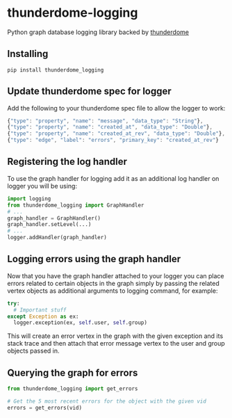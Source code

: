 thunderdome-logging
===================

Python graph database logging library backed by [thunderdome](https://github.com/StartTheShift/thunderdome)

## Installing

```
pip install thunderdome_logging
```

## Update thunderdome spec for logger

Add the following to your thunderdome spec file to allow the logger to work:

```js
{"type": "property", "name": "message", "data_type": "String"},
{"type": "property", "name": "created_at", "data_type": "Double"},
{"type": "property", "name": "created_at_rev", "data_type": "Double"},
{"type": "edge", "label": "errors", "primary_key": "created_at_rev"}
```

## Registering the log handler

To use the graph handler for logging add it as an additional log handler on logger you will be using:

```python
import logging
from thunderdome_logging import GraphHandler
# ...
graph_handler = GraphHandler()
graph_handler.setLevel(...)
# ...
logger.addHandler(graph_handler)
```

## Logging errors using the graph handler

Now that you have the graph handler attached to your logger you can place errors related to certain objects in the graph simply by passing the related vertex objects as additional arguments to logging command, for example:

```python
try:
  # Important stuff
except Exception as ex:
  logger.exception(ex, self.user, self.group) 
```

This will create an error vertex in the graph with the given exception and its stack trace and then attach that error message vertex to the user and group objects passed in.

## Querying the graph for errors

```python
from thunderdome_logging import get_errors

# Get the 5 most recent errors for the object with the given vid
errors = get_errors(vid)
```